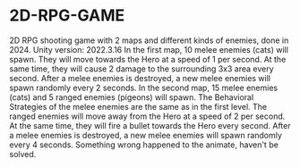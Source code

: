 # 2D-RPG-GAME
2D RPG shooting game with 2 maps and different kinds of enemies, done in 2024.
Unity version: 2022.3.16
In the first map, 10 melee enemies (cats) will spawn. They will move towards the Hero at a speed of 1 per second. At the same time, they will cause 2 damage to the surrounding 3x3 area every second. After a melee enemies is destroyed, a new melee enemies will spawn randomly every 2 seconds.
In the second map, 15 melee enemies (cats) and 5 ranged enemies (pigeons) will spawn. The Behavioral Strategies of the melee enemies are the same as in the first level. The ranged enemies will move away from the Hero at a speed of 2 per second. At the same time, they will fire a bullet towards the Hero every second. After a melee enemies is destroyed, a new melee enemies will spawn randomly every 4 seconds.
Something wrong happened to the animate, haven't be solved.
